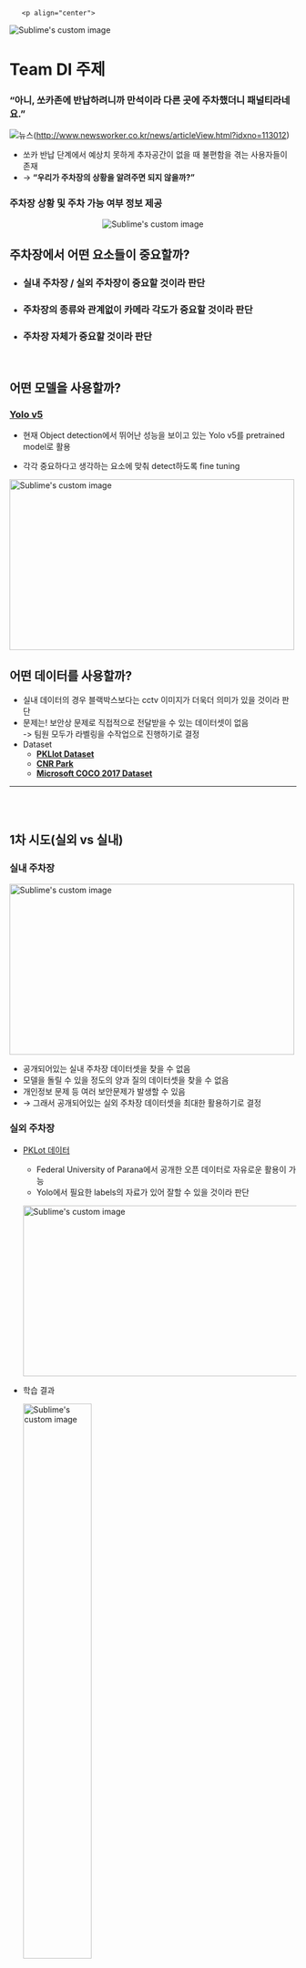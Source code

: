        <p align="center">
  <img src="https://user-images.githubusercontent.com/19771164/148502115-a99d69d5-c5ae-4d3b-be4c-88e2a8014fe9.png" alt="Sublime's custom image"/>
</p>

# Team DI 주제

### “아니, 쏘카존에 반납하려니까 만석이라 다른 곳에 주차했더니 패널티라네요.”

![뉴스](https://user-images.githubusercontent.com/19771164/148502420-82ad41be-a154-4dd5-9c88-707636e15700.png)(http://www.newsworker.co.kr/news/articleView.html?idxno=113012)

- 쏘카 반납 단계에서 예상치 못하게 추자공간이 없을 때 불편함을 겪는 사용자들이 존재
- → **“우리가 주차장의 상황을 알려주면 되지 않을까?”**

### 주차장 상황 및 주차 가능 여부 정보 제공
                 
<p align="center">
  <img src="https://user-images.githubusercontent.com/19771164/148516059-91da5206-12af-45cb-9737-20854d1df2bb.gif" alt="Sublime's custom image"/>
</p>




## 주차장에서 어떤 요소들이 중요할까?

- ### **실내 주차장 / 실외 주차장**이 중요할 것이라 판단  

     

- ### 주차장의 종류와 관계없이 **카메라 각도**가 중요할 것이라 판단

    

- ### 주차장 자체가 중요할 것이라 판단
<br>

  
  

## 어떤 모델을 사용할까?  

### [Yolo v5](https://github.com/ultralytics/yolov5)

- 현재 Object detection에서 뛰어난 성능을 보이고 있는 Yolo v5를 pretrained model로 활용  

- 각각 중요하다고 생각하는 요소에 맞춰 detect하도록 fine tuning  
<p align="left">
  <img width="500" height="300" src="https://user-images.githubusercontent.com/19771164/148505749-88dab2d1-7871-4ce5-b999-add485a4cbdb.png" alt="Sublime's custom image"/>
</p>



## 어떤 데이터를 사용할까?

- 실내 데이터의 경우 블랙박스보다는 cctv 이미지가 더욱더 의미가 있을 것이라 판단
- 문제는! 보안상 문제로 직접적으로 전달받을 수 있는 데이터셋이 없음  
-> 팀원 모두가 라벨링을 수작업으로 진행하기로 결정
- Dataset
    - **[PKLlot Dataset]()**
    - **[CNR Park]()**
    - **[Microsoft COCO 2017 Dataset](https://public.roboflow.com/object-detection/microsoft-coco-subset)**
  
---  
<br><br>
  
  
  

## 1차 시도(실외 vs 실내)

### 실내 주차장

<p align="left">
   
  <img width="500" height="300" src="https://user-images.githubusercontent.com/19771164/148506256-470dfb1b-0229-4fe1-a433-0a4a8750f53c.jpg" alt="Sublime's custom image"/>
</p>
   
- 공개되어있는 실내 주차장 데이터셋을 찾을 수 없음
- 모델을 돌릴 수 있을 정도의 양과 질의 데이터셋을 찾을 수 없음
- 개인정보 문제 등 여러 보안문제가 발생할 수 있음
- → 그래서 공개되어있는 실외 주차장 데이터셋을 최대한 활용하기로 결정

### 실외 주차장

- [PKLot 데이터](https://public.roboflow.com/object-detection/pklot)
    
    - Federal University of Parana에서 공개한 오픈 데이터로 자유로운 활용이 가능
    - Yolo에서 필요한 labels의 자료가 있어 잘할 수 있을 것이라 판단
     <p align="left">
       <img width="800" height="300" src="https://user-images.githubusercontent.com/19771164/148506281-70aab702-af54-4465-b46f-bdd7454c616a.png" alt="Sublime's custom image"/>
     </p>

- 학습 결과
     <p align="left">
       <img width="50%" height="50%" src="https://user-images.githubusercontent.com/19771164/148506719-c5d9d3f3-4175-47cc-b496-d6f5c8a52573.jpg" alt="Sublime's custom image"/>
     </p>



    
### 1차 시도의 결론 및 피드백

1. 실내 데이터는 개인정보의 문제로 인해 부족하기 때문에 실외 데이터로 진행
2. 라벨링을 일관되게 설정하는 것이 중요함을 알게 됨
3. PKLot 데이터가 train이 8000장이지만 4000장씩 2개의 카메라만 존재해서 생각보다 빠른 시간(5epoch에서)내에 overfitting에 도달  
  따라서 다른 데이터에 적용되기 힘듬
     <p align="left">
       <img width="50%" height="50%" src="https://user-images.githubusercontent.com/19771164/148506977-39bdaf18-35e7-463a-b6ff-c59d9abb62fd.png" alt="Sublime's custom image"/>
     </p>
    위 사진은 PKLot 학습과 비슷한 주차장, 아래 사진은 상이한 주차장

4. 카메라 각도가 비슷한 사진들은 80%까지 detect 하는 것을 보니 **카메라 각도**가 중요한 feature이지 않을까?  

---  
<br><br>

## 2차 시도(카메라 각도에 따른 학습)

### 데이터셋

- CNR park
    - 총 9개의 카메라로 한 주차장의 이미지를 수집한 데이터
    - 각 카메라는 다른 각도를 가지고 있기 때문에, 각 카메라 별로 따로 학습을 시켜주어 테스트 진행
    - 예시
        
        <p align="left">
          <img width="70%" height="70%" src="https://user-images.githubusercontent.com/19771164/148528862-8b403995-561c-43dc-9a24-ea564690e080.png" alt="Sublime's custom image"/>
          </p>
        
- 데이터 라벨링
    - 1차 시도에서 사용한 PKLot 데이터 라벨링 방식을 바탕으로 일관된 라벨링을 진행
    - [LabelImg](https://github.com/tzutalin/labelImg)을 (PASCAL VOC format, Yolov5 format 등을 지원)을 이용
    - <p align="left">
          <img width="70%" height="70%" src="https://user-images.githubusercontent.com/19771164/148529084-24b532e1-e4ee-4b04-9174-770ff7f17eaf.jpg" alt="Sublime's custom image"/>
          </p>
- 학습
     - 2번 카메라 
      
            
- 학습 및 결과
     - 2번 카메라 데이터
          - 2015/11/13 - 2015/11/29 train데이터 (260장)  
2015/12/01 - 2015/12/05 valid데이터(43장)  
2016/01/14 - 2016/01/16 test데이터(43장)
     - 2번 카메라 결과<p align="left">
          <img width="100%" height="70%" src="https://user-images.githubusercontent.com/19771164/148529709-ffe6a05a-6dbb-4330-8814-84009e4fedb0.png" alt="Sublime's custom image"/>
          </p>
     - 8번 카메라 데이터
          - 2015/11/13 - 2015/11/29 train데이터 (371장)  
2015/12/01 - 2015/12/05 valid데이터(38장)  
2016/01/14 - 2016/01/16 test데이터(40장)
     - 8번 카메라 결과<p align="left">
          <img width="100%" height="70%" src="https://user-images.githubusercontent.com/19771164/148529713-ad85bfe6-56db-4eb8-9dc2-6c0f75096d3b.png" alt="Sublime's custom image"/>
          </p>
     - 9번 카메라 데이터
          - 2015/11/13 - 2015/11/29 train데이터 (407장)  
2015/12/01 - 2015/12/05 valid데이터(43장)  
2016/01/14 - 2016/01/16 test데이터(40장)
     - 9번 카메라 결과<p align="left">
          <img width="100%" height="70%" src="https://user-images.githubusercontent.com/19771164/148529727-5090282c-4795-42c0-a707-974a80a7a89e.png" alt="Sublime's custom image"/>
          </p>
        
### 2차 시도의 결론 및 피드백

1. 한 주차장을 잘 학습한다면 해당 주차장의 다른 시간대에서 충분히 좋은 결과를 낼 수 있음
2. 비슷한 각도라고 판단되는 8번 카메라 모델로 다른 주차장에서 아쉬운 결과를 보이는데,   차와 빈 자리를 논리적으로 찾는 것이 아니라 라벨링 되어있는 그 부분의 **지형지물**을 학습하는 것으로 보임.   차량의 방향도 중요하지만 그 주차장 고유의 상황이 더 중요함
    - 8번 카메라 모델로 다른 test 결과
    
    <p align="left">
          <img width="70%" height="70%" src="https://user-images.githubusercontent.com/19771164/148531446-74dea4b5-4698-4046-a6cb-46cd63289fc1.png" alt="Sublime's custom image"/>
          </p>
    

    
3. 그렇다면 데이터가 많이 부족한 상황에서 **어떤 기법**을 사용하는 것이 좋을까?
        
 ---  
<br><br>
## 3차 시도(데이터 최적화)

데이터가 부족한 상황, 우린 어떻게 대처할 수 있을까?

→ 주차장 고유의 상황이 중요하다면, 서로 다른 주차장에서의 데이터는 서로 커버할 수 없을까?

- 데이터가 부족하니 data augmentation을 진행해보자
    - default 값에 적용되지 않는 방법들로 학습 진행(→image rotation, shear, mixup)
    - image rotation, shear, mixup의 기법을 사용한 결과, **같은 데이터셋**에서는 좋은 성능을 나타냄
        <p align="left">
          <img width="100%" height="70%" src="https://user-images.githubusercontent.com/19771164/148532040-cc581bd3-a2bb-4190-9b45-e555f723ac9c.png" alt="Sublime's custom image"/>
          </p>
### 3차 시도 결과 및 피드백

- 데이터가 많지 않은 상황에서 image augmentation은 성능을 향상시킬 수 있는 중요한 기법으로 사용될 수 있음
- 하지만 어떤 image augmentation 기법이, 얼마나 사용되어야 하는지는 각 데이터셋마다 다름
- 따라서, 하나의 모델을 사용하는 것은 많은 종류의 쏘카존을 보완해야하는 ‘확장성’의 문제에 부딪히게 된다.

---
<br><br>
## 4차 시도(확장성)

### 앙상블

- 주차장을 학습하는 것이 가장 좋은 방법이지만 많은 자원(시간, 인력)이 필요로 하기 때문에 이를 해결하고 서비스 형태가 되기 위해서 바로 투입이 가능한 형태의 모델이 필요하다고 판단
- 주차장의 지형지물이 아닌 car를 학습한 모델을 학습
- COCO 데이터 12,000장 학습한 모델
    - **[Microsoft COCO 2017 Datase](https://public.roboflow.com/object-detection/microsoft-coco-subset)t**
        
        COCO Dataset(121,408장)에서 차가 존재하는 이미지만을 사용해서 12,000장의 이미지로 학습을 진행

- COCO + augmentation COCO
    - 결과
        
        Yolov5와 비교하는 도표
        
        ![car_detect.png](https://s3-us-west-2.amazonaws.com/secure.notion-static.com/3f12336a-186a-41cc-9021-59c9991ac501/car_detect.png)
 
### 4차 시도 결과 및 피드백

- ‘car’만 12,000장 학습한 모델과 해당 데이터를 augmentation한 모델을 앙상블했을 때 결과가 상당히 좋음
- 차의 갯수가 확인이 되면 빈 자리의 여부도 알려줄 수 있음
     - 빈자리 수 - 전체 자리 수 - 차의 갯수
<br>
## 확장성을 위한 추가 기능들

### person blur(개인정보보호)
- '개인 정보'는 요즘 가장 중요한 이슈임
- 사진에서 사람을 분류하고 그 사람을 blur처리해서 개인 정보 문제에 대응
- 학습
     - Microsoft COCO 2017 Dataset 데이터 10,000장의 person 데이터를 학습
- 결과
          <p align="left">
          <img width="60%" height="60%" src="https://user-images.githubusercontent.com/19771164/148534237-e2444a17-4cc6-4003-b0ea-0a840ec4de69.png" alt="Sublime's custom image"/>
          </p>
<br>

### Time(정확성)
- 주차장의 사진이 어느 시점에 찍혔는지 알아야 사용자가 정확한 주차 가능 여부를 파악할 수 있음
- 사진 위에 detect 시점의 시간 정보를 추가
          - <p align="left">
          <img width="60%" height="60%" src="https://user-images.githubusercontent.com/19771164/148534298-58374ffa-2dda-4a22-8bd0-b949d9e7e55a.jpg" alt="Sublime's custom image"/>
          </p>

---
<br><br>
## 결과물

### 웹사이트 구조
- 실질적인 사용자 경험 개선을 위해서 우리가 찾은 주차 공간을 알리고자 웹사이트를 구현
          <p align="left">
          <img width="55%" height="55%" src="https://user-images.githubusercontent.com/19771164/148534847-c80c57de-382f-484c-b3cb-40e6443043b9.png" alt="Sublime's custom image"/>
          </p>
    
   
        
- 데이터 베이스 종류
    - SOCAR_ZONE
    : 쏘카존 이름, 쏘카존 위도, 쏘카존 경도, 주소, 현재 주차장 빈자리 수, 주차장 만차 수
    - Client
    : 이메일, 비밀번호, 이름
    - File
    : 쏘카존 이름, 주차장 사진
    
### 최종 결과물

[teamdi.xyz](http://teamdi.xyz/) <- 클릭

- 공식 id / 공식 비밀번호  
abcd@naver.com / 123
- Client 사용 방법
          <p align="center">
  <img width="100%" height="100%" src="https://user-images.githubusercontent.com/19771164/148516059-91da5206-12af-45cb-9737-20854d1df2bb.gif" alt="Sublime's custom image"/>
</p>
- 데이터 넣는 방법
